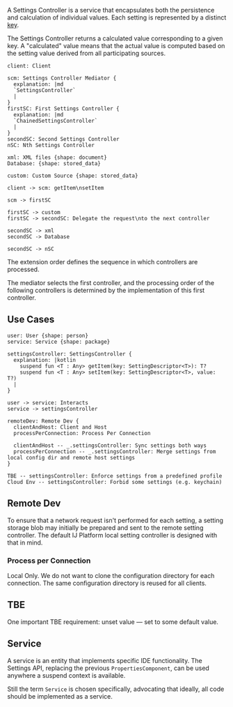 A Settings Controller is a service that encapsulates both the persistence and calculation of individual values. Each setting is represented by a distinct [key](setting-descriptor.md).

The Settings Controller returns a calculated value corresponding to a given key. A "calculated" value means that the actual value is computed based on the setting value derived from all participating sources.

```d2 scale="0.8"
client: Client

scm: Settings Controller Mediator {
  explanation: |md
  `SettingsController`
  |
}
firstSC: First Settings Controller {
  explanation: |md
  `ChainedSettingsController`
  |
}
secondSC: Second Settings Controller
nSC: Nth Settings Controller

xml: XML files {shape: document}
Database: {shape: stored_data}

custom: Custom Source {shape: stored_data}

client -> scm: getItem\nsetItem

scm -> firstSC

firstSC -> custom
firstSC -> secondSC: Delegate the request\nto the next controller

secondSC -> xml
secondSC -> Database

secondSC -> nSC
```

The extension order defines the sequence in which controllers are processed. 

The mediator selects the first controller,
and the processing order of the following controllers is determined by the implementation of this first controller.

## Use Cases

```d2
user: User {shape: person}
service: Service {shape: package}

settingsController: SettingsController {
  explanation: |kotlin
    suspend fun <T : Any> getItem(key: SettingDescriptor<T>): T?
    suspend fun <T : Any> setItem(key: SettingDescriptor<T>, value: T?)
  |
}

user -> service: Interacts
service -> settingsController

remoteDev: Remote Dev {
  clientAndHost: Client and Host
  processPerConnection: Process Per Connection

  clientAndHost -- _.settingsController: Sync settings both ways
  processPerConnection -- _.settingsController: Merge settings from local config dir and remote host settings
}

TBE -- settingsController: Enforce settings from a predefined profile
Cloud Env -- settingsController: Forbid some settings (e.g. keychain)
```

## Remote Dev

To ensure that a network request isn't performed for each setting,
a setting storage blob may initially be prepared and sent to the remote setting controller.
The default IJ Platform local setting controller is designed with that in mind.

### Process per Connection
Local Only.
We do not want to clone the configuration directory for each connection. The same configuration directory is reused for all clients.

## TBE

One important TBE requirement: unset value — set to some default value.

## Service

A service is an entity that implements specific IDE functionality. The Settings API, replacing the previous `PropertiesComponent`, can be used anywhere a suspend context is available.

Still the term `Service` is chosen specifically, advocating that ideally, all code should be implemented as a service.